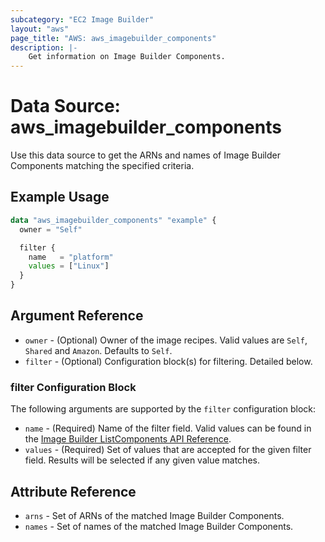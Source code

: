 ```yaml
---
subcategory: "EC2 Image Builder"
layout: "aws"
page_title: "AWS: aws_imagebuilder_components"
description: |-
    Get information on Image Builder Components.
---
```


# Data Source: aws_imagebuilder_components

Use this data source to get the ARNs and names of Image Builder Components matching the specified criteria.

## Example Usage

```terraform
data "aws_imagebuilder_components" "example" {
  owner = "Self"

  filter {
    name   = "platform"
    values = ["Linux"]
  }
}
```

## Argument Reference

* `owner` - (Optional) Owner of the image recipes. Valid values are `Self`, `Shared` and `Amazon`. Defaults to `Self`.
* `filter` - (Optional) Configuration block(s) for filtering. Detailed below.

### filter Configuration Block

The following arguments are supported by the `filter` configuration block:

* `name` - (Required) Name of the filter field. Valid values can be found in the [Image Builder ListComponents API Reference](https://docs.aws.amazon.com/imagebuilder/latest/APIReference/API_ListComponents.html).
* `values` - (Required) Set of values that are accepted for the given filter field. Results will be selected if any given value matches.

## Attribute Reference

* `arns` - Set of ARNs of the matched Image Builder Components.
* `names` - Set of names of the matched Image Builder Components.
